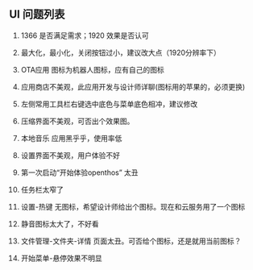 ## UI 问题列表

1. 1366 是否满足需求；1920 效果是否认可

2. 最大化，最小化，关闭按钮过小，建议改大点（1920分辨率下）

3. OTA应用 图标为机器人图标，应有自己的图标

4. 应用商店不美观，此应用开发与设计师详聊(图标用的苹果的，必须更换)

5. 左侧常用工具栏右键选中底色与菜单底色相冲，建议修改

6. 压缩界面不美观，可否出个效果图。

7. 本地音乐 应用黑乎乎，使用率低

8. 设置界面不美观，用户体验不好

9. 第一次启动“开始体验openthos” 太丑

10. 任务栏太窄了

11. 设置-热键 无图标，希望设计师给出个图标。现在和云服务用了一个图标

12. 静音图标太大了，不好看

13. 文件管理-文件夹-详情 页面太丑。可否给个图标，还是就用当前图标？

14. 开始菜单-悬停效果不明显

